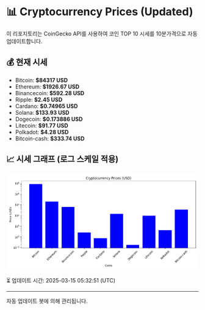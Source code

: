 
# 📊 Cryptocurrency Prices (Updated)

이 리포지토리는 CoinGecko API를 사용하여 코인 TOP 10 시세를 10분가격으로 자동 업데이트합니다.

## 💰 현재 시세
- Bitcoin: **$84317 USD**
- Ethereum: **$1926.67 USD**
- Binancecoin: **$592.28 USD**
- Ripple: **$2.45 USD**
- Cardano: **$0.74965 USD**
- Solana: **$133.93 USD**
- Dogecoin: **$0.173886 USD**
- Litecoin: **$91.77 USD**
- Polkadot: **$4.28 USD**
- Bitcoin-cash: **$333.74 USD**

## 📈 시세 그래프 (로그 스케일 적용)
![Crypto Prices](crypto_prices.png)

⏳ 업데이트 시간: 2025-03-15 05:32:51 (UTC)

---
자동 업데이트 봇에 의해 관리됩니다.
